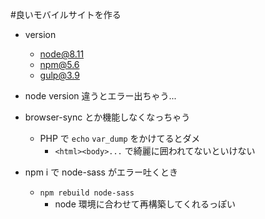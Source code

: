 #良いモバイルサイトを作る

- version
  - node@8.11
  - npm@5.6
  - gulp@3.9

- node version 違うとエラー出ちゃう...

- browser-sync とか機能しなくなっちゃう
  - PHP で ```echo``` ```var_dump``` をかけてるとダメ
    - ```<html><body>...``` で綺麗に囲われてないといけない


- npm i で node-sass がエラー吐くとき
  - ```npm rebuild node-sass```
    - node 環境に合わせて再構築してくれるっぽい
